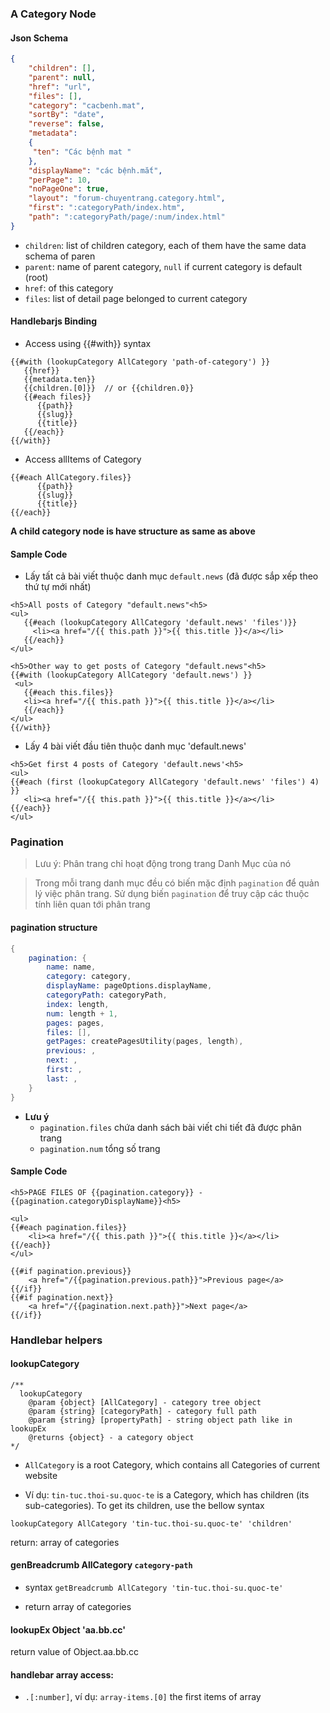 
### A Category Node

#### Json Schema
```json
{
    "children": [],
    "parent": null,
    "href": "url",
    "files": [],
    "category": "cacbenh.mat",	
    "sortBy": "date",
    "reverse": false,
    "metadata": 
    {
	 "ten": "Các bệnh mat "
    },
    "displayName": "các bệnh.mắt",
    "perPage": 10,
    "noPageOne": true,
    "layout": "forum-chuyentrang.category.html",
    "first": ":categoryPath/index.htm",
    "path": ":categoryPath/page/:num/index.html"
}
```
- `children`: list of children category, each of them have the same data schema of paren
- `parent`: name of parent category, `null` if current category is default (root)
- `href`: of this category
- `files`: list of detail page belonged to current category

#### Handlebarjs Binding
- Access using {{#with}} syntax
```
{{#with (lookupCategory AllCategory 'path-of-category') }}
   {{href}}
   {{metadata.ten}}
   {{children.[0]}}  // or {{children.0}}
   {{#each files}}
      {{path}}
      {{slug}}
      {{title}}
   {{/each}}
{{/with}}
```

- Access allItems of Category
```
{{#each AllCategory.files}}
      {{path}}
      {{slug}}
      {{title}}
{{/each}}
```
 
 **A child category node is have structure as same as above**

#### Sample Code

- Lấy tất cả bài viết thuộc danh mục `default.news` (đã được sắp xếp theo thứ tự mới nhất)
```
<h5>All posts of Category "default.news"<h5>
<ul>
   {{#each (lookupCategory AllCategory 'default.news' 'files')}} 
     <li><a href="/{{ this.path }}">{{ this.title }}</a></li>
   {{/each}}
</ul>
```

```
<h5>Other way to get posts of Category "default.news"<h5>
{{#with (lookupCategory AllCategory 'default.news') }}
 <ul>
   {{#each this.files}} 
   <li><a href="/{{ this.path }}">{{ this.title }}</a></li>
   {{/each}}
</ul>
{{/with}}
```

- Lấy 4 bài viết đầu tiên thuộc danh mục 'default.news'
```
<h5>Get first 4 posts of Category 'default.news'<h5>
<ul>
{{#each (first (lookupCategory AllCategory 'default.news' 'files') 4) }}
   <li><a href="/{{ this.path }}">{{ this.title }}</a></li>
{{/each}}
</ul>
```

### Pagination
> Lưu ý: Phân trang chỉ hoạt động trong trang Danh Mục của nó

> Trong mỗi trang danh mục đều có biến mặc định `pagination` để quản lý việc phân trang. Sử dụng biến `pagination` để truy cập các thuộc tính liên quan tới phân trang

#### pagination structure
```S
{
    pagination: {
        name: name,
        category: category,
        displayName: pageOptions.displayName,
        categoryPath: categoryPath,
        index: length,
        num: length + 1,
        pages: pages,
        files: [],
        getPages: createPagesUtility(pages, length),
        previous: ,
        next: ,
        first: ,
        last: ,
    }
}
```
- **Lưu ý**
  - `pagination.files` chứa danh sách bài viết chi tiết đã được phân trang
  - `pagination.num` tổng số trang

#### Sample Code

```
<h5>PAGE FILES OF {{pagination.category}} - {{pagination.categoryDisplayName}}<h5>

<ul>
{{#each pagination.files}}
	<li><a href="/{{ this.path }}">{{ this.title }}</a></li>
{{/each}}
</ul>

{{#if pagination.previous}}
	<a href="/{{pagination.previous.path}}">Previous page</a>
{{/if}}
{{#if pagination.next}}
	<a href="/{{pagination.next.path}}">Next page</a>
{{/if}}
```

### Handlebar helpers

#### lookupCategory
```
/**
  lookupCategory
    @param {object} [AllCategory] - category tree object
    @param {string} [categoryPath] - category full path
    @param {string} [propertyPath] - string object path like in lookupEx
    @returns {object} - a category object
*/
```
- `AllCategory` is a root Category, which contains all Categories of current website

- Ví dụ: `tin-tuc.thoi-su.quoc-te` is a Category, which has children (its sub-categories). To get its children, use the bellow syntax

`lookupCategory AllCategory 'tin-tuc.thoi-su.quoc-te' 'children'`

return:  array of categories

#### genBreadcrumb AllCategory `category-path`

- syntax `getBreadcrumb AllCategory 'tin-tuc.thoi-su.quoc-te'`

- return array of categories

#### lookupEx Object 'aa.bb.cc'

return value of Object.aa.bb.cc

#### handlebar array access:

- `.[:number]`, ví dụ:   `array-items.[0]` the first items of array

		
